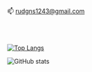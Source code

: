 
<br/><br/>

📫 rudgns1243@gmail.com

<br/><br/>

[![Top Langs](https://github-readme-stats.vercel.app/api/top-langs/?username=gyahury&theme=transparent)](https://github.com/anuraghazra/github-readme-stats)

![GitHub stats](https://github-readme-stats.vercel.app/api?username=gyahury&show_icons=true&theme=transparent)
<br/><br/><br/>
</div>
